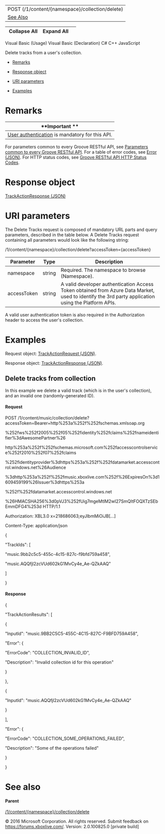 |                                                 |
|-------------------------------------------------|
| POST (/1/content/{namespace}/collection/delete) |
| [See Also](#seeAlsoToggle)                      |

|  Collapse All    Expand All     |
|---------------------------------|

Visual Basic (Usage)
Visual Basic (Declaration)
C\#
C++
JavaScript

Delete tracks from a user's collection.

-   [Remarks](#remarks)

-   [Response object](#response-object)

-   [URI parameters](#uri-parameters)

-   [Examples](#examples)

Remarks
=======

| **Important **                                                                           |
|------------------------------------------------------------------------------------------|
| [User authentication](../Endpointdocumentation/user_auth.htm) is mandatory for this API. |

For parameters common to every Groove RESTful API, see [Parameters common to every Groove RESTful API](../Endpointdocumentation/CommonParameters.htm). For a table of error codes, see [Error (JSON)](../Endpointdocumentation/JSON_Error.htm). For HTTP status codes, see [Groove RESTful API HTTP Status Codes](../Endpointdocumentation/HTTPStatusCodes.htm).

Response object
===============

[TrackActionResponse (JSON)](../Endpointdocumentation/JSON_TrackActionResponse.htm)

URI parameters
==============

The Delete Tracks request is composed of mandatory URL parts and query parameters, described in the table below. A Delete Tracks request containing all parameters would look like the following string:

/1/content/{namespace}/collection/delete?accessToken={accessToken}

| **Parameter** | **Type** | **Description**                                                                                                                                    |
|---------------|----------|----------------------------------------------------------------------------------------------------------------------------------------------------|
| namespace     | string   | Required. The namespace to browse (Namespace).                                                                                                     |
| accessToken   | string   | A valid developer authentication Access Token obtained from Azure Data Market, used to identify the 3rd party application using the Platform APIs. |

A valid user authentication token is also required in the Authorization header to access the user's collection.

Examples
========

Request object: [TrackActionRequest (JSON)](../Endpointdocumentation/JSON_TrackActionRequest.htm).

Response object: [TrackActionResponse (JSON)](../Endpointdocumentation/JSON_TrackActionResponse.htm).

Delete tracks from collection
-----------------------------

In this example we delete a valid track (which is in the user's collection), and an invalid one (randomly-generated ID).

#### Request

POST /1/content/music/collection/delete?accessToken=Bearer+http%253a%252f%252fschemas.xmlsoap.org

%252fws%252f2005%252f05%252fidentity%252fclaims%252fnameidentifier%3dAwesomePartner%26

http%253a%252f%252fschemas.microsoft.com%252faccesscontrolservice%252f2010%252f07%252fclaims

%252fidentityprovider%3dhttps%253a%252f%252fdatamarket.accesscontrol.windows.net%26Audience

%3dhttp%253a%252f%252fmusic.xboxlive.com%252f%26ExpiresOn%3d1609459199%26Issuer%3dhttps%253a

%252f%252fdatamarket.accesscontrol.windows.net

%26HMACSHA256%3d0pVJ3%252fUig7mgeMtlM2wI27SmQItFOQXTzSEbEmmDFG4%253d HTTP/1.1

Authorization: XBL3.0 x=218686063;eyJlbmMiOiJB\[...\]

Content-Type: application/json

{

"TrackIds": \[

"music.9bb2c5c5-455c-4c15-827c-f9bfd759a458",

"music.AQQfjl2zcVUd602kG1MvCy4e\_Ae-QZkAAQ"

\]

}

#### Response

{

"TrackActionResults": \[

{

"InputId": "music.9BB2C5C5-455C-4C15-827C-F9BFD759A458",

"Error": {

"ErrorCode": "COLLECTION\_INVALID\_ID",

"Description": "Invalid collection id for this operation"

}

},

{

"InputId": "music.AQQfjl2zcVUd602kG1MvCy4e\_Ae-QZkAAQ"

}

\],

"Error": {

"ErrorCode": "COLLECTION\_SOME\_OPERATIONS\_FAILED",

"Description": "Some of the operations failed"

}

}

See also
========

#### Parent

[/1/content/{namespace}/collection/delete](../Endpointdocumentation/URI_ContentNamespaceCollectionDelete.htm)

© 2016 Microsoft Corporation. All rights reserved.
Submit feedback on <https://forums.xboxlive.com/>.
Version: 2.0.100825.0 \[private build\]
